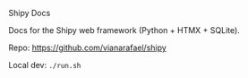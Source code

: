 Shipy Docs

Docs for the Shipy web framework (Python + HTMX + SQLite).

Repo: https://github.com/vianarafael/shipy

Local dev: `./run.sh`

